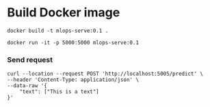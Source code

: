 # Build Docker image

```shell
docker build -t mlops-serve:0.1 .
```


```shell
docker run -it -p 5000:5000 mlops-serve:0.1
```

### Send request

```shell
curl --location --request POST 'http://localhost:5005/predict' \
--header 'Content-Type: application/json' \
--data-raw '{
    "text": ["This is a text"]
}'
```